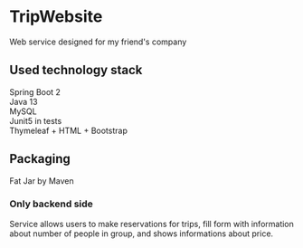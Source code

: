 # TripWebsite
Web service designed for my friend's company

## Used technology stack
Spring Boot 2<br>
Java 13<br>
MySQL<br>
Junit5 in tests<br>
Thymeleaf + HTML + Bootstrap<br>

## Packaging
Fat Jar by Maven

### Only backend side

Service allows users to make reservations for trips, fill form with information about number of people in group, and shows informations about price.

